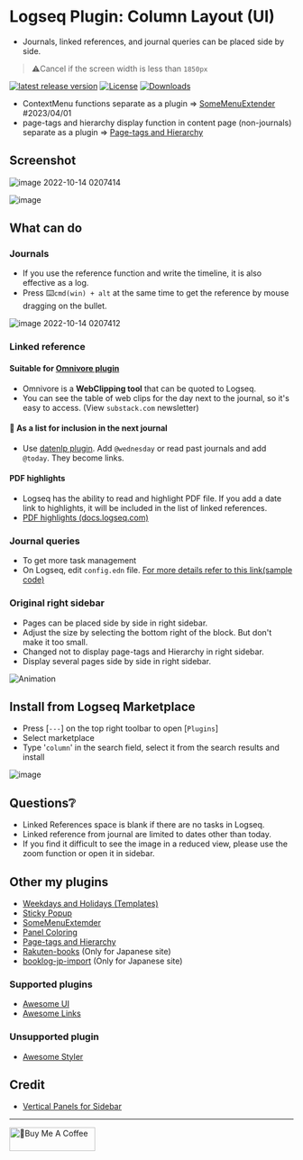 # Logseq Plugin: Column Layout (UI)

- Journals, linked references, and journal queries can be placed side by side.
> ⚠️Cancel if the screen width is less than `1850px`

[![latest release version](https://img.shields.io/github/v/release/YU000jp/Logseq-column-Layout)](https://github.com/YU000jp/Logseq-column-Layout/releases)
[![License](https://img.shields.io/github/license/YU000jp/Logseq-column-Layout?color=blue)](https://github.com/YU000jp/Logseq-column-Layout/blob/main/LICENSE)
[![Downloads](https://img.shields.io/github/downloads/YU000jp/Logseq-column-Layout/total.svg)](https://github.com/YU000jp/Logseq-column-Layout/releases)

- ContextMenu functions separate as a plugin => [SomeMenuExtender](https://github.com/YU000jp/logseq-plugin-some-menu-extender) #2023/04/01
- page-tags and hierarchy display function in content page (non-journals) separate as a plugin => [Page-tags and Hierarchy](https://github.com/YU000jp/logseq-page-tags-and-hierarchy)

## Screenshot

![image 2022-10-14 0207414](https://user-images.githubusercontent.com/111847207/195663729-7c979e9e-9309-4f0b-9766-581778c5aaa7.png)

![image](https://user-images.githubusercontent.com/111847207/229287018-f99c3a07-4f39-40a1-8bce-f6ee6ae17a78.png)

## What can do

### Journals

- If you use the reference function and write the timeline, it is also effective as a log.
- Press ⌨️`cmd(win) + alt` at the same time to get the reference by mouse dragging on the bullet.

![image 2022-10-14 0207412](https://user-images.githubusercontent.com/111847207/195662824-35aecadd-c404-42a8-82eb-54ffc628c321.png)

### Linked reference

#### Suitable for [Omnivore plugin](https://github.com/omnivore-app/logseq-omnivore)

- Omnivore is a **WebClipping tool** that can be quoted to Logseq.
- You can see the table of web clips for the day next to the journal, so it's easy to access. (View `substack.com` newsletter)

#### 📅 As a list for inclusion in the next journal

- Use [datenlp plugin](https://github.com/hkgnp/logseq-datenlp-plugin). Add `@wednesday` or read past journals and add `@today`. They become links.

#### PDF highlights

- Logseq has the ability to read and highlight PDF file. If you add a date link to highlights, it will be included in the list of linked references.
- [PDF highlights (docs.logseq.com)](https://docs.logseq.com/#/page/pdf%20highlights)

### Journal queries

- To get more task management
- On Logseq, edit `config.edn` file. [For more details refer to this link(sample code)](https://github.com/YU000jp/logseq-default-queries-journals)

### Original right sidebar

- Pages can be placed side by side in right sidebar.
- Adjust the size by selecting the bottom right of the block. But don't make it too small.
- Changed not to display page-tags and Hierarchy in right sidebar.
- Display several pages side by side in right sidebar.

![Animation](https://user-images.githubusercontent.com/111847207/200146804-e0e53c12-933a-417e-b19a-e9e782e1c492.gif)

## Install from Logseq Marketplace

- Press [`---`] on the top right toolbar to open [`Plugins`]
- Select marketplace
- Type '`column`' in the search field, select it from the search results and install

![image](https://user-images.githubusercontent.com/111847207/229359128-8a35bc00-b9ab-4048-be6f-5026bf0980a5.png)

## Questions❔

- Linked References space is blank if there are no tasks in Logseq.
- Linked reference from journal are limited to dates other than today.
- If you find it difficult to see the image in a reduced view, please use the zoom function or open it in sidebar.

## Other my plugins

- [Weekdays and Holidays (Templates)](https://github.com/YU000jp/logseq-plugin-weekdays-and-weekends)
- [Sticky Popup](https://github.com/YU000jp/logseq-plugin-sticky-popup)
- [SomeMenuExtemder](https://github.com/YU000jp/logseq-plugin-some-menu-extender)
- [Panel Coloring](https://github.com/YU000jp/logseq-plugin-panel-coloring)
- [Page-tags and Hierarchy](https://github.com/YU000jp/logseq-page-tags-and-hierarchy)
- [Rakuten-books](https://github.com/YU000jp/logseq-plugin-rakuten-books) (Only for Japanese site)
- [booklog-jp-import](https://github.com/YU000jp/logseq-plugin-booklog-jp-import) (Only for Japanese site)

### Supported plugins

- [Awesome UI](https://github.com/yoyurec/logseq-awesome-ui)
- [Awesome Links](https://github.com/yoyurec/logseq-awesome-links)

### Unsupported plugin

- [Awesome Styler](https://github.com/yoyurec/logseq-awesome-styler)

## Credit

- [Vertical Panels for Sidebar](https://github.com/r-hegde/logseq-vertical-panels)

---

<a href="https://www.buymeacoffee.com/yu000japan" target="_blank"><img src="https://cdn.buymeacoffee.com/buttons/v2/default-violet.png" alt="🍌Buy Me A Coffee" style="height: 42px;width: 152px" ></a>

